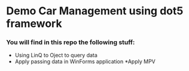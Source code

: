 # Demo Car Management using dot5 framework

### You will find in this repo the following stuff:
* Using LinQ to Oject to query data
* Apply passing data in WinForms application
*Apply MPV